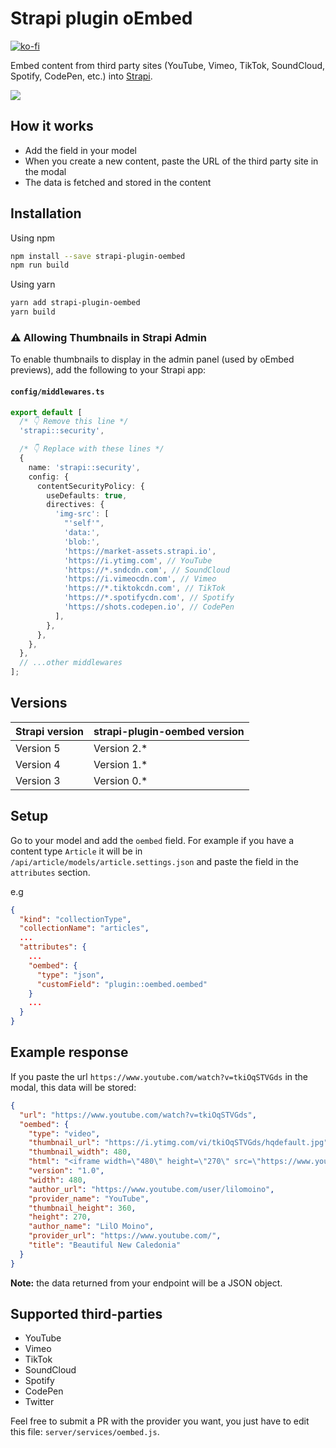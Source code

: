 # Strapi plugin oEmbed

[![ko-fi](https://ko-fi.com/img/githubbutton_sm.svg)](https://ko-fi.com/E1E0H3N9M)

Embed content from third party sites (YouTube, Vimeo, TikTok, SoundCloud, Spotify, CodePen, etc.) into [Strapi](https://strapi.io).

![](demo.gif)

## How it works

- Add the field in your model
- When you create a new content, paste the URL of the third party site in the modal
- The data is fetched and stored in the content

## Installation

Using npm

```bash
npm install --save strapi-plugin-oembed
npm run build
```

Using yarn

```bash
yarn add strapi-plugin-oembed
yarn build
```

### ⚠️ Allowing Thumbnails in Strapi Admin

To enable thumbnails to display in the admin panel (used by oEmbed previews), add the following to your Strapi app:

#### `config/middlewares.ts`

```ts
export default [
  /* 👇 Remove this line */
  'strapi::security',

  /* 👇 Replace with these lines */
  {
    name: 'strapi::security',
    config: {
      contentSecurityPolicy: {
        useDefaults: true,
        directives: {
          'img-src': [
            "'self'",
            'data:',
            'blob:',
            'https://market-assets.strapi.io',
            'https://i.ytimg.com', // YouTube
            'https://*.sndcdn.com', // SoundCloud
            'https://i.vimeocdn.com', // Vimeo
            'https://*.tiktokcdn.com', // TikTok
            'https://*.spotifycdn.com', // Spotify
            'https://shots.codepen.io', // CodePen
          ],
        },
      },
    },
  },
  // ...other middlewares
];
```

## Versions

| Strapi version | strapi-plugin-oembed version |
| -------------- | ---------------------------- |
| Version 5      | Version 2.\*                 |
| Version 4      | Version 1.\*                 |
| Version 3      | Version 0.\*                 |

## Setup

Go to your model and add the `oembed` field. For example if you have a content type `Article` it will be in `/api/article/models/article.settings.json` and paste the field in the `attributes` section.

e.g

```json
{
  "kind": "collectionType",
  "collectionName": "articles",
  ...
  "attributes": {
    ...
    "oembed": {
      "type": "json",
      "customField": "plugin::oembed.oembed"
    }
    ...
  }
}
```

## Example response

If you paste the url `https://www.youtube.com/watch?v=tkiOqSTVGds` in the modal, this data will be stored:

```json
{
  "url": "https://www.youtube.com/watch?v=tkiOqSTVGds",
  "oembed": {
    "type": "video",
    "thumbnail_url": "https://i.ytimg.com/vi/tkiOqSTVGds/hqdefault.jpg",
    "thumbnail_width": 480,
    "html": "<iframe width=\"480\" height=\"270\" src=\"https://www.youtube.com/embed/tkiOqSTVGds?feature=oembed\" frameborder=\"0\" allow=\"accelerometer; autoplay; clipboard-write; encrypted-media; gyroscope; picture-in-picture\" allowfullscreen></iframe>",
    "version": "1.0",
    "width": 480,
    "author_url": "https://www.youtube.com/user/lilomoino",
    "provider_name": "YouTube",
    "thumbnail_height": 360,
    "height": 270,
    "author_name": "LilO Moino",
    "provider_url": "https://www.youtube.com/",
    "title": "Beautiful New Caledonia"
  }
}
```

**Note:** the data returned from your endpoint will be a JSON object.

## Supported third-parties

- YouTube
- Vimeo
- TikTok
- SoundCloud
- Spotify
- CodePen
- Twitter

Feel free to submit a PR with the provider you want, you just have to edit this file: `server/services/oembed.js`.
